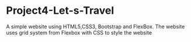 # Project4-Let-s-Travel
A simple website using HTML5,CSS3, Bootstrap and FlexBox. The website uses grid system from Flexbox with CSS to style the website
